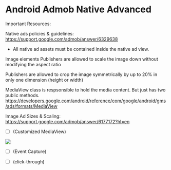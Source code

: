 # Android Admob Native Advanced

Important Resources:

Native ads policies & guidelines: https://support.google.com/admob/answer/6329638
- All native ad assets must be contained inside the native ad view.

Image elements
Publishers are allowed to scale the image down without modifying the aspect ratio

Publishers are allowed to crop the image symmetrically by up to 20% in only one dimension (height or width)


MediaView class is respsonsible to hold the media content. But just has two public methods.
https://developers.google.com/android/reference/com/google/android/gms/ads/formats/MediaView

Image Ad Sizes & Scaling:
https://support.google.com/admob/answer/6177172?hl=en



- [ ] (Customized MediaView)



<img src="https://github.com/sharan10salian/android-admob-native-advanced/blob/main/ic_ad_media_view.png">

- [ ] (Event Capture)


- [ ] (click-through)


